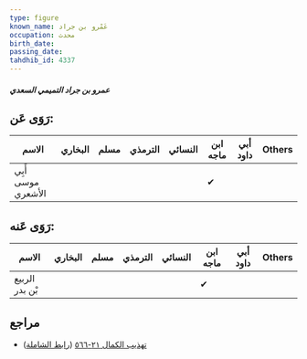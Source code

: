 ```yaml
---
type: figure
known_name: عَمْرو بن جراد
occupation: محدث
birth_date:
passing_date:
tahdhib_id: 4337
---
```

##### عمرو بن جراد التميمي السعدي

## رَوَى عَن:
| الاسم              | البخاري | مسلم | الترمذي | النسائي | ابن ماجه | أبي داود | Others |
| ------------------ | ------- | ---- | ------- | ------- | -------- | -------- | ------ |
| أَبِي موسى الأشعري |         |      |         |         | ✔        |          |        |
## رَوَى عَنه:
| الاسم          | البخاري | مسلم | الترمذي | النسائي | ابن ماجه | أبي داود | Others |
| -------------- | ------- | ---- | ------- | ------- | -------- | -------- | ------ |
| الربيع بْن بدر |         |      |         |         | ✔        |          |        |
## مراجع
- [تهذيب الكمال ٢١-٥٦٦](obsidian://open?vault=Tahdhib-al-Kamal&file=Figures/٤٣٣٧-عمرو%20بن%20جراد%20التميمي%20السعدي) ([رابط الشاملة](https://shamela.ws/book/3722/11213))